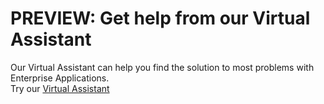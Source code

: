 <properties
    pageTitle="PREVIEW: Get help from our Virtual Assistant"
    description="Self diagnosis with Virtual Assistant blade link"
	infoBubbleText="Please try self diagnosie with Virtual Assistant"
    service="microsoft.activedirectory"
    resource=""
    authors="hsku"
    ms.author="hsku"
    displayOrder="1"
    articleId="Bot-Blade-Link"
    selfHelpType="diagnostics"
    diagnosticScenario="self_diagnostic"
    supportTopicIds=""
    resourceTags=""
    productPesIds=""
    cloudEnvironments="public"
	ownershipId="AzureIdentity_MultiFactorAuthentication"
/>

# PREVIEW: Get help from our Virtual Assistant
<!--issueDescription-->
Our Virtual Assistant can help you find the solution to most problems with Enterprise Applications.<br>
Try our [Virtual Assistant](data-blade:Microsoft_AAD_IAM.BotBlade)
<!--/issueDescription-->
